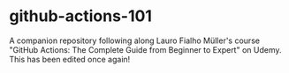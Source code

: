 # github-actions-101

A companion repository following along Lauro Fialho Müller's course "GitHub Actions: The Complete Guide from Beginner to Expert" on Udemy.
This has been edited once again!

